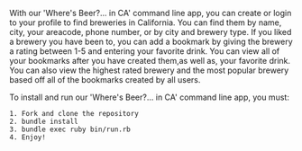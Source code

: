 With our 'Where's Beer?... in CA' command line app, you can create or login to your profile to find breweries in California. You can find them by name, city, your areacode, phone number, or by city and brewery type. If you liked a brewery you have been to, you can add a bookmark by giving the brewery a rating between 1-5 and entering your favorite drink.
You can view all of your bookmarks after you have created them,as well as, your favorite drink. You can also view the highest rated brewery and the most popular brewery based off all of the bookmarks created by all users.

To install and run our 'Where's Beer?... in CA' command line app, you must:

    1. Fork and clone the repository
    2. bundle install
    3. bundle exec ruby bin/run.rb 
    4. Enjoy!
